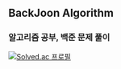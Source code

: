 ## BackJoon Algorithm
### 알고리즘 공부, 백준 문제 풀이

[![Solved.ac 프로필](http://mazassumnida.wtf/api/v2/generate_badge?boj=shnmje)](https://solved.ac/shnmje)
